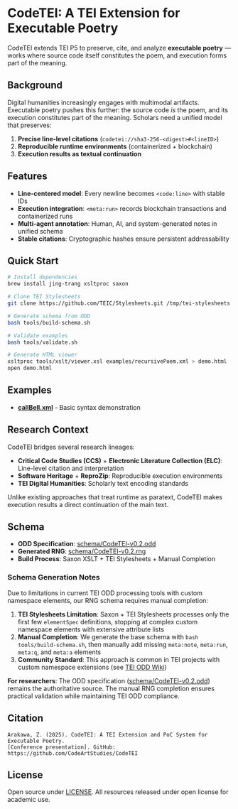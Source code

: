 # CodeTEI: A TEI Extension for Executable Poetry

CodeTEI extends TEI P5 to preserve, cite, and analyze **executable poetry** — works where source code itself constitutes the poem, and execution forms part of the meaning.

## Background

Digital humanities increasingly engages with multimodal artifacts. Executable poetry pushes this further: the source code *is* the poem, and its execution constitutes part of the meaning. Scholars need a unified model that preserves:

1. **Precise line-level citations** (`codetei://sha3-256-<digest>#<lineID>`)
2. **Reproducible runtime environments** (containerized + blockchain)  
3. **Execution results as textual continuation**

## Features

- **Line-centered model**: Every newline becomes `<code:line>` with stable IDs
- **Execution integration**: `<meta:run>` records blockchain transactions and containerized runs
- **Multi-agent annotation**: Human, AI, and system-generated notes in unified schema
- **Stable citations**: Cryptographic hashes ensure persistent addressability

## Quick Start

```bash
# Install dependencies
brew install jing-trang xsltproc saxon

# Clone TEI Stylesheets
git clone https://github.com/TEIC/Stylesheets.git /tmp/tei-stylesheets

# Generate schema from ODD
bash tools/build-schema.sh

# Validate examples
bash tools/validate.sh

# Generate HTML viewer
xsltproc tools/xslt/viewer.xsl examples/recursivePoem.xml > demo.html
open demo.html
```

## Examples

- **[callBell.xml](examples/callBell.xml)** - Basic syntax demonstration

## Research Context

CodeTEI bridges several research lineages:

- **Critical Code Studies (CCS)** + **Electronic Literature Collection (ELC)**: Line-level citation and interpretation
- **Software Heritage** + **ReproZip**: Reproducible execution environments  
- **TEI Digital Humanities**: Scholarly text encoding standards

Unlike existing approaches that treat runtime as paratext, CodeTEI makes execution results a direct continuation of the main text.

## Schema

- **ODD Specification**: [schema/CodeTEI-v0.2.odd](schema/CodeTEI-v0.2.odd)
- **Generated RNG**: [schema/CodeTEI-v0.2.rng](schema/CodeTEI-v0.2.rng)
- **Build Process**: Saxon XSLT + TEI Stylesheets + Manual Completion

### Schema Generation Notes

Due to limitations in current TEI ODD processing tools with custom namespace elements, our RNG schema requires manual completion:

1. **TEI Stylesheets Limitation**: Saxon + TEI Stylesheets processes only the first few `elementSpec` definitions, stopping at complex custom namespace elements with extensive attribute lists
2. **Manual Completion**: We generate the base schema with `bash tools/build-schema.sh`, then manually add missing `meta:note`, `meta:run`, `meta:q`, and `meta:a` elements
3. **Community Standard**: This approach is common in TEI projects with custom namespace extensions (see [TEI ODD Wiki](https://wiki.tei-c.org/index.php/ODD))

**For researchers**: The ODD specification ([schema/CodeTEI-v0.2.odd](schema/CodeTEI-v0.2.odd)) remains the authoritative source. The manual RNG completion ensures practical validation while maintaining TEI ODD compliance.

## Citation

```
Arakawa, Z. (2025). CodeTEI: A TEI Extension and PoC System for Executable Poetry. 
[Conference presentation]. GitHub: https://github.com/CodeArtStudies/CodeTEI
```

## License

Open source under [LICENSE](LICENSE). All resources released under open license for academic use.
